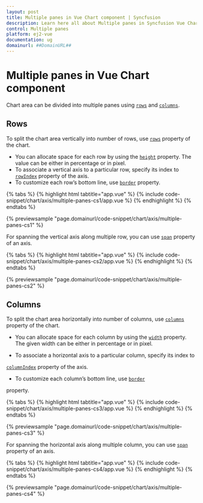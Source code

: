 ```yaml
---
layout: post
title: Multiple panes in Vue Chart component | Syncfusion
description: Learn here all about Multiple panes in Syncfusion Vue Chart component of Syncfusion Essential JS 2 and more.
control: Multiple panes 
platform: ej2-vue
documentation: ug
domainurl: ##DomainURL##
---
```


# Multiple panes in Vue Chart component

Chart area can be divided into multiple panes using [`rows`](https://ej2.syncfusion.com/vue/documentation/api/chart/row/) and [`columns`](https://ej2.syncfusion.com/vue/documentation/api/chart/column/).

## Rows

To split the chart area vertically into number of rows, use [`rows`](https://ej2.syncfusion.com/vue/documentation/api/chart/row/) property of the chart.

* You can allocate space for each row by using the [`height`](https://ej2.syncfusion.com/vue/documentation/api/chart/row/#height) property. The value can be either in percentage or in pixel.
* To associate a vertical axis to a particular row, specify its index to
[`rowIndex`](https://ej2.syncfusion.com/vue/documentation/api/chart/axis/#rowindex) property of the axis.
* To customize each row’s bottom line, use [`border`](https://ej2.syncfusion.com/vue/documentation/api/chart/axis/#border) property.

{% tabs %}
{% highlight html tabtitle="app.vue" %}
{% include code-snippet/chart/axis/multiple-panes-cs1/app.vue %}
{% endhighlight %}
{% endtabs %}
        
{% previewsample "page.domainurl/code-snippet/chart/axis/multiple-panes-cs1" %}

For spanning the vertical axis along multiple row, you can use [`span`](https://ej2.syncfusion.com/vue/documentation/api/chart/axis/#span) property of an axis.

{% tabs %}
{% highlight html tabtitle="app.vue" %}
{% include code-snippet/chart/axis/multiple-panes-cs2/app.vue %}
{% endhighlight %}
{% endtabs %}
        
{% previewsample "page.domainurl/code-snippet/chart/axis/multiple-panes-cs2" %}

## Columns

To split the chart area horizontally into number of columns, use [`columns`](api-columnDirective.html) property of the chart.

* You can allocate space for each column by using the [`width`](api-columnDirective.html#width-string)
property. The given width can be either in percentage or in pixel.

* To associate a horizontal axis to a particular column, specify its index to

[`columnIndex`](https://ej2.syncfusion.com/vue/documentation/api/chart/axis/#columnindex) property of the axis.

* To customize each column’s bottom line, use [`border`](https://ej2.syncfusion.com/vue/documentation/api/chart/column/#border)

property.

{% tabs %}
{% highlight html tabtitle="app.vue" %}
{% include code-snippet/chart/axis/multiple-panes-cs3/app.vue %}
{% endhighlight %}
{% endtabs %}
        
{% previewsample "page.domainurl/code-snippet/chart/axis/multiple-panes-cs3" %}

For spanning the horizontal axis along multiple column, you can use [`span`](api-axisDirective.html#span-number) property of an axis.

{% tabs %}
{% highlight html tabtitle="app.vue" %}
{% include code-snippet/chart/axis/multiple-panes-cs4/app.vue %}
{% endhighlight %}
{% endtabs %}
        
{% previewsample "page.domainurl/code-snippet/chart/axis/multiple-panes-cs4" %}
